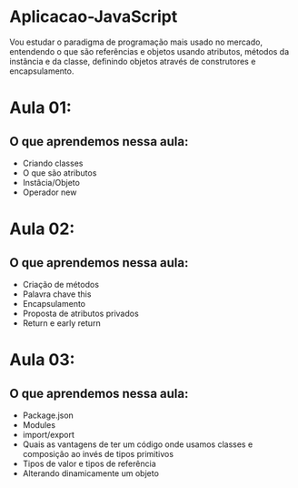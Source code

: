 # Aplicacao-JavaScript
Vou estudar o paradigma de programação mais usado no mercado, entendendo o que são referências e objetos usando atributos, métodos da instância e da classe, definindo objetos através de construtores e encapsulamento.

# Aula 01:
## O que aprendemos nessa aula:

- Criando classes
- O que são atributos
- Instâcia/Objeto
- Operador new

# Aula 02:
## O que aprendemos nessa aula:

- Criação de métodos
- Palavra chave this
- Encapsulamento
- Proposta de atributos privados
- Return e early return

# Aula 03:
## O que aprendemos nessa aula:

- Package.json
- Modules
- import/export
- Quais as vantagens de ter um código onde usamos classes e composição ao invés de tipos primitivos
- Tipos de valor e tipos de referência
- Alterando dinamicamente um objeto